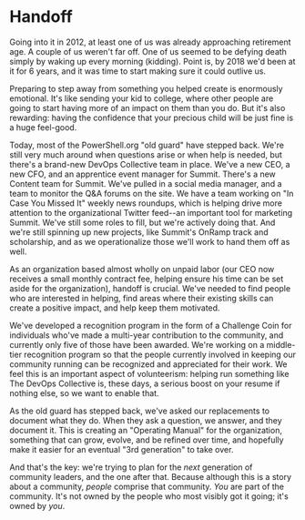 # Handoff
Going into it in 2012, at least one of us was already approaching retirement age. A couple of us weren't far off. One of us seemed to be defying death simply by waking up every morning (kidding). Point is, by 2018 we'd been at it for 6 years, and it was time to start making sure it could outlive us.

Preparing to step away from something you helped create is enormously emotional. It's like sending your kid to college, where other people are going to start having more of an impact on them than you do. But it's also rewarding: having the confidence that your precious child will be just fine is a huge feel-good.

Today, most of the PowerShell.org "old guard" have stepped back. We're still very much around when questions arise or when help is needed, but there's a brand-new DevOps Collective team in place. We've a new CEO, a new CFO, and an apprentice event manager for Summit. There's a new Content team for Summit. We've pulled in a social media manager, and a team to monitor the Q&A forums on the site. We have a team working on "In Case You Missed It" weekly news roundups, which is helping drive more attention to the organizational Twitter feed--an important tool for marketing Summit. We've still some roles to fill, but we're actively doing that. And we're still spinning up new projects, like Summit's OnRamp track and scholarship, and as we operationalize those we'll work to hand them off as well.

As an organization based almost wholly on unpaid labor (our CEO now receives a small monthly contract fee, helping ensure his time can be set aside for the organization), handoff is crucial. We've needed to find people who are interested in helping, find areas where their existing skills can create a positive impact, and help keep them motivated.

We've developed a recognition program in the form of a Challenge Coin for individuals who've made a multi-year contribution to the community, and currently only five of those have been awarded. We're working on a middle-tier recognition program so that the people currently involved in keeping our community running can be recognized and appreciated for their work. We feel this is an important aspect of volunteerism: helping run something like The DevOps Collective is, these days, a serious boost on your resume if nothing else, so we want to enable that.

As the old guard has stepped back, we've asked our replacements to document what they do. When they ask a question, we answer, and they document it. This is creating an "Operating Manual" for the organization, something that can grow, evolve, and be refined over time, and hopefully make it easier for an eventual "3rd generation" to take over.

And that's the key: we're trying to plan for the _next_ generation of community leaders, and the one after that. Because although this is a story about a community, _people_ comprise that community. _You_ are part of the community. It's not owned by the people who most visibly got it going; it's owned by _you_. 